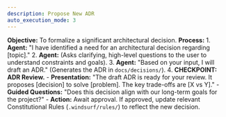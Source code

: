 ```yaml
---
description: Propose New ADR
auto_execution_mode: 3
---
```


**Objective:** To formalize a significant architectural decision.
**Process:**
    1. **Agent:** "I have identified a need for an architectural decision regarding [topic]."
    2. **Agent:** (Asks clarifying, high-level questions to the user to understand constraints and goals).
    3. **Agent:** "Based on your input, I will draft an ADR." (Generates the ADR in `docs/decisions/`).
    4. **CHECKPOINT: ADR Review.**
        - **Presentation:** "The draft ADR is ready for your review. It proposes [decision] to solve [problem]. The key trade-offs are [X vs Y]."
        - **Guided Questions:** "Does this decision align with our long-term goals for the project?"
        - **Action:** Await approval. If approved, update relevant Constitutional Rules (`.windsurf/rules/`) to reflect the new decision.
